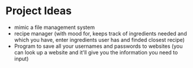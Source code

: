 # Project Ideas

- mimic a file management system
- recipe manager (with mood for, keeps track of ingredients needed and which you have, enter ingredients user has and finded closest recipe)
- Program to save all your usernames and passwords to websites (you can look up a website and it'll give you the information you need to input)
